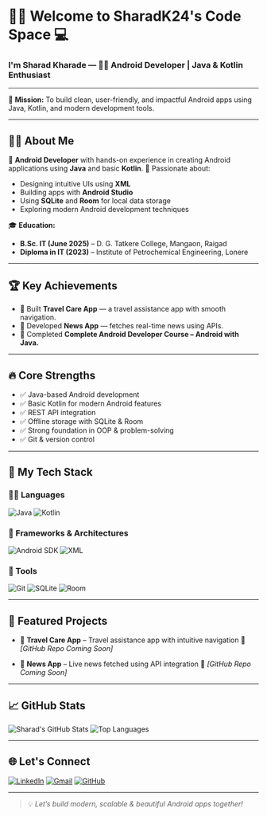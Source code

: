 
# 🙋‍♂️ Welcome to SharadK24's Code Space 💻

### I'm Sharad Kharade — 👨‍💻 Android Developer | Java & Kotlin Enthusiast

---

🎯 **Mission:** To build clean, user-friendly, and impactful Android apps using Java, Kotlin, and modern development tools.

---

## 👨‍💼 About Me

📱 **Android Developer** with hands-on experience in creating Android applications using **Java** and basic **Kotlin**.
🔧 Passionate about:

* Designing intuitive UIs using **XML**
* Building apps with **Android Studio**
* Using **SQLite** and **Room** for local data storage
* Exploring modern Android development techniques

🎓 **Education:**

* **B.Sc. IT (June 2025)** – D. G. Tatkere College, Mangaon, Raigad
* **Diploma in IT (2023)** – Institute of Petrochemical Engineering, Lonere

---

## 🏆 Key Achievements

* 🚀 Built **Travel Care App** — a travel assistance app with smooth navigation.
* 📰 Developed **News App** — fetches real-time news using APIs.
* 🏅 Completed **Complete Android Developer Course – Android with Java.**

---

## 🔥 Core Strengths

* ✅ Java-based Android development
* ✅ Basic Kotlin for modern Android features
* ✅ REST API integration
* ✅ Offline storage with SQLite & Room
* ✅ Strong foundation in OOP & problem-solving
* ✅ Git & version control

---

## 🧰 My Tech Stack

### 👨‍💻 Languages

![Java](https://img.shields.io/badge/Java-007396?logo=java\&logoColor=white)
![Kotlin](https://img.shields.io/badge/Kotlin-7F52FF?logo=kotlin\&logoColor=white)

### 🧱 Frameworks & Architectures

![Android SDK](https://img.shields.io/badge/Android%20SDK-3DDC84?logo=android\&logoColor=white)
![XML](https://img.shields.io/badge/XML-FF6600?logo=xml\&logoColor=white)

### 🧪 Tools

![Git](https://img.shields.io/badge/Git-F05032?logo=git\&logoColor=white)
![SQLite](https://img.shields.io/badge/SQLite-003B57?logo=sqlite\&logoColor=white)
![Room](https://img.shields.io/badge/Room-4CAF50?logo=android\&logoColor=white)

---

## 🌟 Featured Projects

* 📱 **Travel Care App** – Travel assistance app with intuitive navigation
  🔗 *\[GitHub Repo Coming Soon]*

* 📱 **News App** – Live news fetched using API integration
  🔗 *\[GitHub Repo Coming Soon]*

---

## 📈 GitHub Stats

![Sharad's GitHub Stats](https://github-readme-stats.vercel.app/api?username=sharadK24\&show_icons=true\&theme=radical)
![Top Languages](https://github-readme-stats.vercel.app/api/top-langs/?username=sharadK24\&layout=compact\&theme=radical)

---

## 🌐 Let's Connect

[![LinkedIn](https://img.shields.io/badge/LinkedIn-blue?logo=linkedin\&logoColor=white)](https://linkedin.com/in/your-linkedin-profile)
[![Gmail](https://img.shields.io/badge/Email-red?logo=gmail\&logoColor=white)](mailto:sharadkharade24@gmail.com)
[![GitHub](https://img.shields.io/badge/GitHub-black?logo=github\&logoColor=white)](https://github.com/sharadK24)

---

> 💡 *Let’s build modern, scalable & beautiful Android apps together!*
